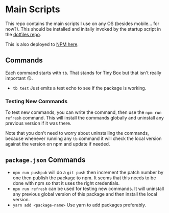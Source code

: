 # Main Scripts

This repo contains the main scripts I use on any OS (besides mobile... for now?). This should be installed and initally invoked by the startup script in the [dotfiles repo](https://github.com/aneuhold/dotfiles).

This is also deployed to [NPM here](https://www.npmjs.com/package/@aneuhold/main-scripts).

## Commands

Each command starts with `tb`. That stands for Tiny Box but that isn't really important 😛.

- `tb test` Just emits a test echo to see if the package is working.

### Testing New Commands

To test new commands, you can write the command, then use the `npm run refresh` command. This will install the commands globally and uninstall any previous version if it was there.

Note that you don't need to worry about uninstalling the commands, because whenever running any `tb` command it will check the local version against the version on npm and update if needed. 

## `package.json` Commands

- `npm run pushpub` will do a `git push` then increment the patch number by one then publish the package to npm. It seems that this needs to be done with npm so that it uses the right credentials.
- `npm run refresh` can be used for testing new commands. It will uninstall any previous global version of this package and then install the local version.
- `yarn add <package-name>` Use yarn to add packages preferably.